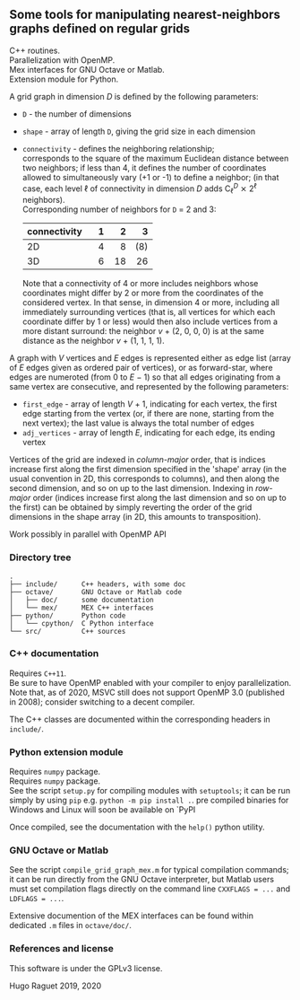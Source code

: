## Some tools for manipulating nearest-neighbors graphs defined on regular grids

C++ routines.  
Parallelization with OpenMP.  
Mex interfaces for GNU Octave or Matlab.  
Extension module for Python.  


A grid graph in dimension _D_ is defined by the following parameters:  

 - `D` - the number of dimensions  
 - `shape` - array of length `D`, giving the grid size in each dimension
 - `connectivity` - defines the neighboring relationship;  
     corresponds to the square of the maximum Euclidean distance between two
     neighbors;
     if less than 4, it defines the number of coordinates allowed
     to simultaneously vary (+1 or -1) to define a neighbor; (in that case,
     each level ℓ of connectivity in dimension _D_ adds
        C<sub>ℓ</sub><sup>_D_</sup> ⨯ 2<sup>ℓ</sup>
     neighbors).  
     Corresponding number of neighbors for `D` = 2 and 3:  

     |connectivity |   1|   2|   3|
     |-------------|---:|---:|---:|
     |          2D |   4|   8| (8)|
     |          3D |   6|  18|  26|

     Note that a connectivity of 4 or more includes neighbors whose
     coordinates might differ by 2 or more from the coordinates of the
     considered vertex.
     In that sense, in dimension 4 or more, including all immediately
     surrounding vertices (that is, all vertices for which each coordinate 
     differ by 1 or less) would then also include vertices from a more
     distant surround: the neighbor _v_ + (2, 0, 0, 0) is at the same
     distance as the neighbor _v_ + (1, 1, 1, 1).

A graph with _V_ vertices and _E_ edges is represented either as edge list
(array of _E_ edges given as ordered pair of vertices), or as forward-star,
where edges are numeroted (from 0 to _E_ − 1) so that all edges originating
from a same vertex are consecutive, and represented by the following
parameters:    

 - `first_edge` - array of length _V_ + 1, indicating for each vertex, the
    first edge starting from the vertex (or, if there are none, starting from
    the next vertex); the last value is always the total number of edges  
 - `adj_vertices` - array of length _E_, indicating for each edge, its ending
    vertex  

Vertices of the grid are indexed in _column-major_ order, that is indices
increase first along the first dimension specified in the 'shape' array
(in the usual convention in 2D, this corresponds to columns), and then along
the second dimension, and so on up to the last dimension.
Indexing in _row-major_ order (indices increase first along the last
dimension and so on up to the first) can be obtained by simply reverting
the order of the grid dimensions in the shape array (in 2D, this amounts to
transposition).

Work possibly in parallel with OpenMP API  


### Directory tree
    .   
    ├── include/      C++ headers, with some doc  
    ├── octave/       GNU Octave or Matlab code  
    │   ├── doc/      some documentation  
    │   └── mex/      MEX C++ interfaces
    ├── python/       Python code  
    │   └── cpython/  C Python interface  
    └── src/          C++ sources  


### C++ documentation
Requires `C++11`.  
Be sure to have OpenMP enabled with your compiler to enjoy parallelization. Note that, as of 2020, MSVC still does not support OpenMP 3.0 (published in 2008); consider switching to a decent compiler.  

The C++ classes are documented within the corresponding headers in `include/`.  
### Python extension module
Requires `numpy` package.  
Requires `numpy` package.  
See the script `setup.py` for compiling modules with `setuptools`; it can be run simply by using `pip`
e.g. `python -m pip install .`. pre compiled binaries for Windows and Linux will soon be available on `PyPI

Once compiled, see the documentation with the `help()` python utility.


### GNU Octave or Matlab
See the script `compile_grid_graph_mex.m` for typical compilation commands; it can be run directly from the GNU Octave interpreter, but Matlab users must set compilation flags directly on the command line `CXXFLAGS = ...` and `LDFLAGS = ...`.  

Extensive documention of the MEX interfaces can be found within dedicated `.m` files in `octave/doc/`.  


### References and license
This software is under the GPLv3 license.  

Hugo Raguet 2019, 2020
